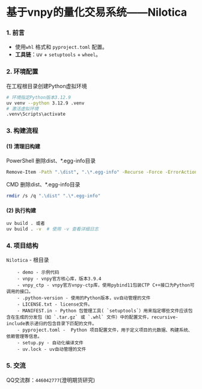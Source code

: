 # 基于vnpy的量化交易系统——Nilotica

### **1. 前言**

- 使用`whl` 格式和 `pyproject.toml` 配置。
- **工具链**：uv + `setuptools` + `wheel`。

### **2. 环境配置**

在工程根目录创建Python虚拟环境

```bash
# 环境指定Python版本3.12.9
uv venv --python 3.12.9 .venv
# 激活虚拟环境
.venv\Scripts\activate
```

### **3. 构建流程**

#### **(1) 清理旧构建**

PowerShell 删除dist、*.egg-info目录

```bash
Remove-Item -Path ".\dist", ".\*.egg-info" -Recurse -Force -ErrorAction SilentlyContinue
```

CMD 删除dist、*.egg-info目录

```bash
rmdir /s /q ".\dist" ".\*.egg-info"
```

#### **(2) 执行构建**

```bash
uv build . 或者
uv build . -v  # 使用 -v 查看详细日志
```

### **4. 项目结构**

`Nilotica` - 根目录

		- demo - 示例代码
		- vnpy - vnpy官方核心库，版本3.9.4
		- vnpy_ctp - vnpy官方vnpy-ctp库，使用pybind11包装CTP C++接口为Python可调用的接口。
		- .python-version - 使用的Python版本，uv自动管理的文件
		- LICENSE.txt - license文件。
		- MANIFEST.in - Python 包管理工具( `setuptools`）用来指定哪些文件应该包含在生成的分发包（如 `.tar.gz` 或 `.whl` 文件）中的配置文件，recursive-include表示递归的包含目录下匹配的文件。
		- pyproject.toml -  Python 项目配置文件，用于定义项目的元数据、构建系统、依赖管理等信息。
		- setup.py - 自动化编译文件
		- uv.lock - uv自动管理的文件

### **5. 交流**

QQ交流群：`446042777`(澄明期货研究)